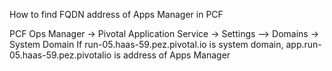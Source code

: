 How to find FQDN address of Apps Manager in PCF

PCF Ops Manager -> Pivotal Application Service -> Settings --> Domains -> System Domain
If run-05.haas-59.pez.pivotal.io is system domain, app.run-05.haas-59.pez.pivotalio is address of Apps Manager


